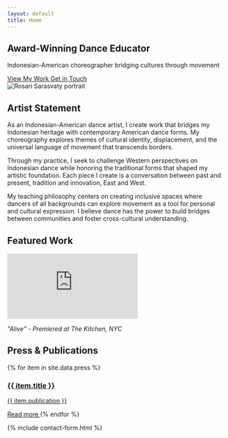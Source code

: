 ```yaml
---
layout: default
title: Home
---
```


<!-- Hero Section -->
<section class="gradient-bg py-20">
  <div class="max-w-6xl mx-auto px-4">
    <div class="grid md:grid-cols-2 gap-12 items-center">
      <div class="text-center md:text-left">
        <h1 class="text-4xl md:text-6xl font-quicksand font-bold text-white mb-4">
          Award-Winning Dance Educator
        </h1>
        <p class="text-xl text-white/90 mb-8 font-light">
          Indonesian-American choreographer bridging cultures through movement
        </p>
        <div class="space-x-4">
          <a href="{{ '/work/' | relative_url }}" class="inline-block bg-white text-rose px-6 py-3 rounded-full font-medium hover:bg-gray-100 transition">
            View My Work
          </a>
          <a href="#contact" class="inline-block border-2 border-white text-white px-6 py-3 rounded-full font-medium hover:bg-white hover:text-rose transition">
            Get in Touch
          </a>
        </div>
      </div>
      <div class="flex justify-center">
        <img src="{{ '/assets/img/rosari-profile.png' | relative_url }}" 
             alt="Rosari Sarasvaty portrait" 
             class="rounded-lg shadow-2xl max-w-full h-auto">
      </div>
    </div>
  </div>
</section>

<!-- Artist Statement -->
<section class="py-16">
  <div class="max-w-4xl mx-auto px-4">
    <h2 class="text-3xl font-quicksand font-bold text-center mb-8">Artist Statement</h2>
    <div class="prose prose-lg max-w-none text-gray-700">
      <p>
        As an Indonesian-American dance artist, I create work that bridges my Indonesian heritage with contemporary American dance forms. My choreography explores themes of cultural identity, displacement, and the universal language of movement that transcends borders.
      </p>
      <p>
        Through my practice, I seek to challenge Western perspectives on Indonesian dance while honoring the traditional forms that shaped my artistic foundation. Each piece I create is a conversation between past and present, tradition and innovation, East and West.
      </p>
      <p>
        My teaching philosophy centers on creating inclusive spaces where dancers of all backgrounds can explore movement as a tool for personal and cultural expression. I believe dance has the power to build bridges between communities and foster cross-cultural understanding.
      </p>
    </div>
  </div>
</section>

<!-- Featured Video -->
<section class="bg-gray-50 py-16">
  <div class="max-w-4xl mx-auto px-4">
    <h2 class="text-3xl font-quicksand font-bold text-center mb-8">Featured Work</h2>
    <div class="relative pb-[56.25%] h-0 overflow-hidden rounded-lg shadow-lg">
      <iframe src="https://www.youtube.com/embed/dQw4w9WgXcQ" 
              title="Featured performance video"
              class="absolute top-0 left-0 w-full h-full"
              frameborder="0" 
              allow="accelerometer; autoplay; clipboard-write; encrypted-media; gyroscope; picture-in-picture" 
              allowfullscreen
              loading="lazy">
      </iframe>
    </div>
    <p class="text-center mt-4 text-gray-600">
      <em>"Alive" - Premiered at The Kitchen, NYC</em>
    </p>
  </div>
</section>

<!-- Press Section -->
<section class="py-16">
  <div class="max-w-6xl mx-auto px-4">
    <h2 class="text-3xl font-quicksand font-bold text-center mb-12">Press & Publications</h2>
    <div class="grid md:grid-cols-2 lg:grid-cols-3 gap-6">
      {% for item in site.data.press %}
        <a href="{{ item.url }}" 
           target="_blank" 
           rel="noopener noreferrer"
           class="block p-6 bg-white rounded-lg shadow-md hover:shadow-xl transform hover:-translate-y-1 transition duration-200">
          <h3 class="font-semibold text-lg mb-2">{{ item.title }}</h3>
          <p class="text-gray-600 text-sm">{{ item.publication }}</p>
          <span class="inline-block mt-3 text-rose text-sm font-medium">
            Read more <i class="fas fa-external-link-alt ml-1"></i>
          </span>
        </a>
      {% endfor %}
    </div>
  </div>
</section>

<!-- Contact Form -->
{% include contact-form.html %}
